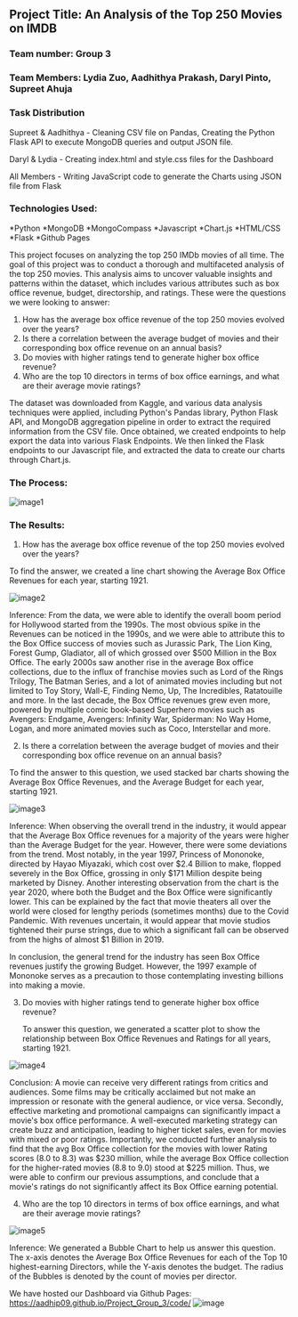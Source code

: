 ## Project Title: An Analysis of the Top 250 Movies on IMDB
### Team number: Group 3
### Team Members: Lydia Zuo, Aadhithya Prakash, Daryl Pinto, Supreet Ahuja
### Task Distribution
Supreet & Aadhithya - Cleaning CSV file on Pandas, Creating the Python Flask API to execute MongoDB queries and output JSON file.  

Daryl & Lydia  - Creating index.html and style.css files for the Dashboard

All Members - Writing JavaScript code to generate the Charts using JSON file from Flask 

### Technologies Used: 
*Python
*MongoDB
*MongoCompass
*Javascript
*Chart.js
*HTML/CSS
*Flask
*Github Pages 


This project focuses on analyzing the top 250 IMDb movies of all time. The goal of this project was to conduct a thorough and multifaceted analysis of the top 250 movies. This analysis aims to uncover valuable insights and patterns within the dataset, which includes various attributes such as box office revenue, budget, directorship, and ratings. These were the questions we were looking to answer: 

1) How has the average box office revenue of the top 250 movies evolved over the years?
2) Is there a correlation between the average budget of movies and their corresponding box office revenue on an annual basis?
3) Do movies with higher ratings tend to generate higher box office revenue?
4) Who are the top 10 directors in terms of box office earnings, and what are their average movie ratings?

The dataset was downloaded from Kaggle, and various data analysis techniques were applied, including Python's Pandas library, Python Flask API, and MongoDB aggregation pipeline in order to extract the required information from the CSV file. Once obtained, we created endpoints to help export the data into various Flask Endpoints. We then linked the Flask endpoints to our Javascript file, and extracted the data to create our charts through Chart.js.  

### The Process: 
![image1](https://github.com/AADHIP09/Project_Group_3/assets/135389893/645d8aa3-c5ad-4b1e-bb0d-7641c21ac02f)

### The Results: 

1) How has the average box office revenue of the top 250 movies evolved over the years?

To find the answer, we created a line chart showing the Average Box Office Revenues for each year, starting 1921. 

![image2](https://github.com/AADHIP09/Project_Group_3/assets/135389893/799569d0-a962-4f2e-9ed8-a82e97d9a3fe) 

Inference: From the data, we were able to identify the overall boom period for Hollywood started from the 1990s. The most obvious spike in the Revenues can be noticed in the 1990s, and we were able to attribute this to the Box Office success of movies such as Jurassic Park, The Lion King, Forest Gump, Gladiator, all of which grossed over $500 Million in the Box Office. The early 2000s saw another rise in the average Box office collections, due to the influx of franchise movies such as Lord of the Rings Trilogy, The Batman Series, and a lot of animated movies including but not limited to Toy Story, Wall-E, Finding Nemo, Up, The Incredibles, Ratatouille and more. In the last decade, the Box Office revenues grew even more, powered by multiple comic book-based Superhero movies such as Avengers: Endgame, Avengers: Infinity War, Spiderman: No Way Home, Logan, and more animated movies such as Coco, Interstellar and more. 

2) Is there a correlation between the average budget of movies and their corresponding box office revenue on an annual basis?

To find the answer to this question, we used stacked bar charts showing the Average Box Office Revenues, and the Average Budget for each year, starting 1921. 

![image3](https://github.com/AADHIP09/Project_Group_3/assets/135389893/35a726fd-0379-4451-b1e3-f8722b95538f)

Inference: When observing the overall trend in the industry, it would appear that the Average Box Office revenues for a majority of the years were higher than the Average Budget for the year. However, there were some deviations from the trend. Most notably, in the year 1997, Princess of Mononoke, directed by Hayao Miyazaki, which cost over $2.4 Billion to make, flopped severely in the Box Office, grossing in only $171 Million despite being marketed by Disney. Another interesting observation from the chart is the year 2020, where both the Budget and the Box Office were significantly lower. This can be explained by the fact that movie theaters all over the world were closed for lengthy periods (sometimes months) due to the Covid Pandemic. With revenues uncertain, it would appear that movie studios tightened their purse strings, due to which a significant fall can be observed from the highs of almost $1 Billion in 2019. 

In conclusion, the general trend for the industry has seen Box Office revenues justify the growing Budget. However, the 1997 example of Mononoke serves as a precaution to those contemplating investing billions into making a movie. 

3) Do movies with higher ratings tend to generate higher box office revenue?

   To answer this question, we generated a scatter plot to show the relationship between Box Office Revenues and Ratings for all years, starting 1921. 

![image4](https://github.com/AADHIP09/Project_Group_3/assets/135389893/534821ae-7792-425a-b68c-886f0dc8255c)

Conclusion: A movie can receive very different ratings from critics and audiences. Some films may be critically acclaimed but not make an impression or resonate with the general audience, or vice versa. Secondly, effective marketing and promotional campaigns can significantly impact a movie's box office performance. A well-executed marketing strategy can create buzz and anticipation, leading to higher ticket sales, even for movies with mixed or poor ratings. Importantly, we conducted further analysis to find that the avg Box Office collection for the movies with lower Rating scores (8.0 to 8.3) was $230 million, while the average Box Office collection for the higher-rated movies (8.8 to 9.0) stood at $225 million. Thus, we were able to confirm our previous assumptions, and conclude that a movie's ratings do not significantly affect its Box Office earning potential.  

4) Who are the top 10 directors in terms of box office earnings, and what are their average movie ratings?

![image5](https://github.com/AADHIP09/Project_Group_3/assets/135389893/ac653afa-6a05-4bed-bdec-2d28a583a795)

Inference: We generated a Bubble Chart to help us answer this question. The x-axis denotes the Average Box Office Revenues for each of the Top 10 highest-earning Directors, while the Y-axis denotes the budget. The radius of the Bubbles is denoted by the count of movies per director.  


We have hosted our Dashboard via Github Pages: https://aadhip09.github.io/Project_Group_3/code/ 
![image](https://github.com/AADHIP09/Project_Group_3/assets/135389893/d5b6b5af-ca40-44b6-8dc2-7de173867b15)

